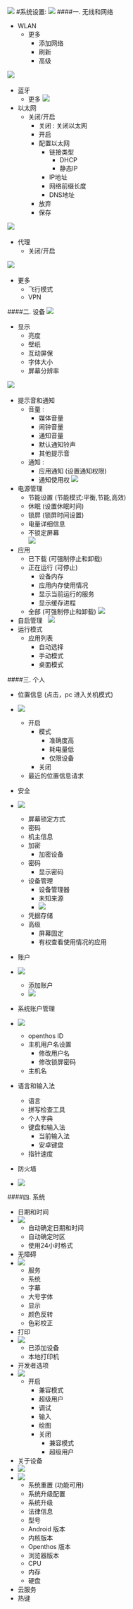 ![](https://github.com/openthos/community-analysis/blob/master/pic/using-instractions-pic/setting_zhenggejiemian.png)
#系统设置:
![](https://github.com/openthos/community-analysis/blob/master/pic/using-instractions-pic/setting_wlan.png) 
####一. 无线和网络
   - WLAN  
     - 更多  
        - 添加网络  
        - 刷新  
        - 高级  

![](https://github.com/openthos/community-analysis/blob/master/pic/using-instractions-pic/setting_bluetooth.png)       
   - 蓝牙   
     - 更多
![](https://github.com/openthos/community-analysis/blob/master/pic/using-instractions-pic/setting_yitaiwang.png)        
   - 以太网  
     - 关闭/开启  
       - 关闭 : 关闭以太网
       - 开启
        - 配置以太网  
          - 链接类型  
            - DHCP  
            - 静态IP  
          - IP地址  
          - 网络前缀长度  
          - DNS地址
        - 放弃  
        - 保存

![](https://github.com/openthos/community-analysis/blob/master/pic/using-instractions-pic/setting_daili.png)              
   - 代理  
     - 关闭/开启 

![](https://github.com/openthos/community-analysis/blob/master/pic/using-instractions-pic/setting_gengduo.png)    
   - 更多  
     - 飞行模式  
     - VPN

####二. 设备
![](https://github.com/openthos/community-analysis/blob/master/pic/using-instractions-pic/setting_xianshi.png)
   - 显示  
     - 亮度  
     - 壁纸  
     - 互动屏保  
     - 字体大小  
     - 屏幕分辨率  

![](https://github.com/openthos/community-analysis/blob/master/pic/using-instractions-pic/setting_tishiyin.png)      
   - 提示音和通知  
     - 音量 :
       - 媒体音量  
       - 闹钟音量  
       - 通知音量
       - 默认通知铃声  
       - 其他提示音
     - 通知 :
       - 应用通知 (设置通知权限)
       - 通知使用权
 ![](https://github.com/openthos/community-analysis/blob/master/pic/using-instractions-pic/setting_dianyuanguanli.png) 
   - 电源管理  
     - 节能设置 (节能模式:平衡,节能,高效)
     - 休眠 (设置休眠时间)
     - 锁屏 (锁屏时间设置)
     - 电量详细信息  
     - 不锁定屏幕  
 ![](https://github.com/openthos/community-analysis/blob/master/pic/using-instractions-pic/setting_yingyong.png) 
 - 应用  
     - 已下载 (可强制停止和卸载)
     - 正在运行 (可停止)
       - 设备内存  
       - 应用内存使用情况
       - 显示当前运行的服务
       - 显示缓存进程
     - 全部 (可强制停止和卸载)
![](https://github.com/openthos/community-analysis/blob/master/pic/using-instractions-pic/setting_ziqiguanli.png)  
 - 自启管理  
![](https://github.com/openthos/community-analysis/blob/master/pic/using-instractions-pic/setting_runmode.png) 
 - 运行模式  
     - 应用列表  
       - 自动选择
       - 手动模式
       - 桌面模式
       
####三. 个人 
   - 位置信息 (点击，pc 进入关机模式)
   - ![](https://github.com/openthos/community-analysis/blob/master/using-instractions/tmp_9632-settingweizhi-761094311.png)
      - 开启
        - 模式
          - 准确度高
          - 耗电量低
          - 仅限设备
        - 关闭
      - 最近的位置信息请求
      
   -  安全   
   -  ![](https://github.com/openthos/community-analysis/blob/master/using-instractions/tmp_9632-settingsecurity2096104743.png)
      - 屏幕锁定方式
      - 密码
      - 机主信息
      - 加密
        - 加密设备
      - 密码
        - 显示密码
      - 设备管理
         - 设备管理器
         - 未知来源
         - ![](https://github.com/openthos/community-analysis/blob/master/pic/using-instractions-pic/tmp_9632-settingsecurity11490052727.png)
      - 凭据存储
      - 高级
         - 屏幕固定
         - 有权查看使用情况的应用
   - 账户
   - ![](https://github.com/openthos/community-analysis/blob/master/pic/using-instractions-pic/tmp_9632-settingaddaccout1455351491.png)
      - 添加账户
      - ![](https://github.com/openthos/community-analysis/blob/master/pic/using-instractions-pic/tmp_9632-settingaddaccout233668700.png)
   - 系统账户管理
   - ![](https://github.com/openthos/community-analysis/blob/master/pic/using-instractions-pic/tmp_9632-settingaccoutmanger944700000.png)
      - openthos ID
      - 主机用户名设置
         - 修改用户名
         - 修改锁屏密码
      - 主机名
   - 语言和输入法
      - 语言
      - 拼写检查工具
      - 个人字典
      - 键盘和输入法
        - 当前输入法
        - 安卓键盘
      - 指针速度
   - 防火墙
   - ![](https://github.com/openthos/community-analysis/blob/master/using-instractions/tmp_9632-settingwall811040158.png)
        
####四. 系统
   - 日期和时间
   - ![](https://github.com/openthos/community-analysis/blob/master/using-instractions/tmp_9632-settingdate2018264212.png)
      - 自动确定日期和时间
      - 自动确定时区
      - 使用24小时格式
   - 无障碍
   - ![](https://github.com/openthos/community-analysis/blob/master/using-instractions/tmp_9632-settingwu1431718238.png)
     - 服务
     - 系统
     - 字幕
     - 大号字体  
     - 显示
     - 颜色反转
     - 色彩校正
   - 打印
   - ![](https://github.com/openthos/community-analysis/blob/master/pic/using-instractions-pic/tmp_9632-settingprint1355968946.png)
      - 已添加设备
      - 本地打印机
   - 开发者选项
   - ![](https://github.com/openthos/community-analysis/blob/master/pic/using-instractions-pic/tmp_9632-settingkaifa-1862915064.png)
      - 开启
         - 兼容模式
         - 超级用户
         - 调试
         - 输入
         - 绘图
        - 关闭 
          - 兼容模式
          - 超级用户
   - 关于设备
   - ![](https://github.com/openthos/community-analysis/blob/master/pic/using-instractions-pic/tmp_9632-settingabout1-1541157186.png)
   - ![](https://github.com/openthos/community-analysis/blob/master/pic/using-instractions-pic/tmp_9632-settingabout735029831.png)
     - 系统重置 (功能可用)
     - 系统升级配置
     - 系统升级 
     - 法律信息
     - 型号
     - Android 版本
     - 内核版本
     - Openthos 版本
     - 浏览器版本
     - CPU
     - 内存
     - 硬盘    
   - 云服务
   - 热键
